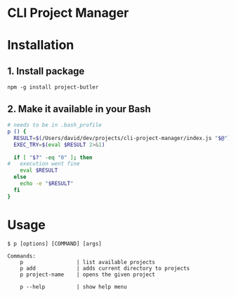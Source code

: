 CLI Project Manager
============

# Installation

## 1. Install package
`npm -g install project-butler`

## 2. Make it available in your Bash


```bash
# needs to be in .bash_profile
p () {
  RESULT=$(/Users/david/dev/projects/cli-project-manager/index.js "$@")
  EXEC_TRY=$(eval $RESULT 2>&1)

  if [ "$?" -eq "0" ]; then
#   execution went fine
    eval $RESULT
  else
    echo -e "$RESULT"
  fi
}
```

# Usage

```
$ p [options] [COMMAND] [args]

Commands:
    p                 | list available projects
    p add             | adds current directory to projects
    p project-name    | opens the given project

    p --help          | show help menu
```

